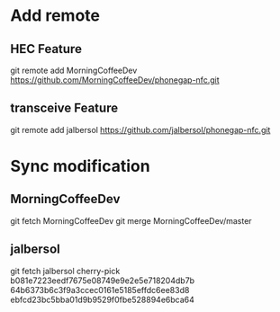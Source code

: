 # Add remote 

## HEC Feature
git remote add  MorningCoffeeDev  https://github.com/MorningCoffeeDev/phonegap-nfc.git

## transceive Feature
git remote add  jalbersol  https://github.com/jalbersol/phonegap-nfc.git


# Sync modification
## MorningCoffeeDev
git fetch MorningCoffeeDev
git merge  MorningCoffeeDev/master

## jalbersol
git fetch jalbersol
cherry-pick 
b081e7223eedf7675e08749e9e2e5e718204db7b
64b6373b6c3f9a3ccec0161e5185effdc6ee83d8
ebfcd23bc5bba01d9b9529f0fbe528894e6bca64